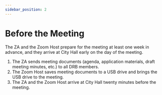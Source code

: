 ```yaml
---
sidebar_position: 2
---
```


# Before the Meeting

The ZA and the Zoom Host prepare for the meeting at least one week in advance, and they arrive at City Hall early on the day of the meeting.

1. The ZA sends meeting documents (agenda, application materials, draft meeting minutes, etc.) to all DRB members.
2. The Zoom Host saves meeting documents to a USB drive and brings the USB drive to the meeting.
3. The ZA and the Zoom Host arrive at City Hall twenty minutes before the meeting.
